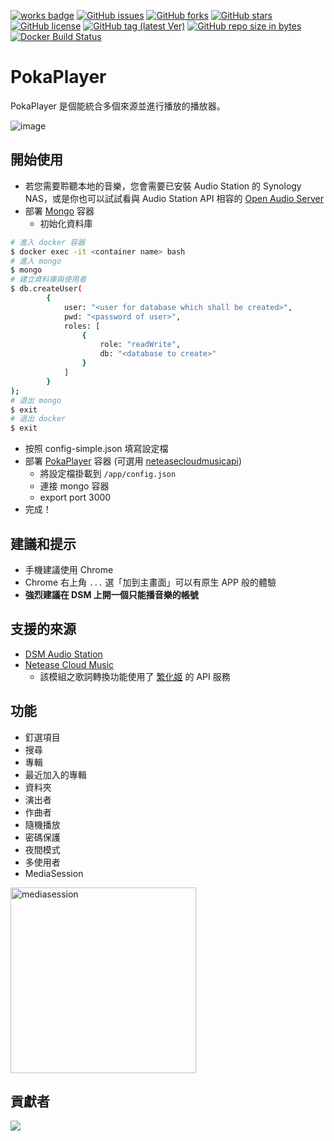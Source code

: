 [![works badge](https://cdn.rawgit.com/nikku/works-on-my-machine/v0.2.0/badge.svg?style=flat-square)](https://github.com/nikku/works-on-my-machine)
[![GitHub issues](https://img.shields.io/github/issues/gnehs/PokaPlayer.svg?style=flat-square)](https://github.com/gnehs/PokaPlayer/issues)
[![GitHub forks](https://img.shields.io/github/forks/gnehs/PokaPlayer.svg?style=flat-square)](https://github.com/gnehs/PokaPlayer/network)
[![GitHub stars](https://img.shields.io/github/stars/gnehs/PokaPlayer.svg?style=flat-square)](https://github.com/gnehs/PokaPlayer/stargazers)
[![GitHub license](https://img.shields.io/github/license/gnehs/PokaPlayer.svg?style=flat-square)](https://github.com/gnehs/PokaPlayer/blob/master-3/LICENSE)
[![GitHub tag (latest Ver)](https://img.shields.io/github/package-json/v/gnehs/PokaPlayer.svg?style=flat-square)](https://github.com/gnehs/PokaPlayer/releases/latest)
[![GitHub repo size in bytes](https://img.shields.io/github/repo-size/gnehs/PokaPlayer.svg?style=flat-square)](https://github.com/gnehs/PokaPlayer/archive/master-3.zip)
[![Docker Build Status](https://img.shields.io/docker/build/gnehs/pokaplayer.svg?style=flat-square)](https://hub.docker.com/r/gnehs/pokaplayer/)

# PokaPlayer
PokaPlayer 是個能統合多個來源並進行播放的播放器。

![image](https://user-images.githubusercontent.com/16719720/139267013-17ed31c5-8194-4498-b2b4-9bf149ac9860.png)

## 開始使用
- 若您需要聆聽本地的音樂，您會需要已安裝 Audio Station 的 Synology NAS，或是你也可以試試看與 Audio Station API 相容的 [Open Audio Server](https://github.com/openaudioserver/open-audio-server)
- 部署 [Mongo](https://hub.docker.com/_/mongo) 容器
    - 初始化資料庫
```bash
# 進入 docker 容器
$ docker exec -it <container name> bash
# 進入 mongo
$ mongo
# 建立資料庫與使用者
$ db.createUser(
        {
            user: "<user for database which shall be created>",
            pwd: "<password of user>",
            roles: [
                {
                    role: "readWrite",
                    db: "<database to create>"
                }
            ]
        }
);
# 退出 mongo
$ exit
# 退出 docker
$ exit
```
- 按照 config-simple.json 填寫設定檔
- 部署 [PokaPlayer](https://hub.docker.com/repository/docker/gnehs/pokaplayer) 容器 (可選用 [neteasecloudmusicapi](https://hub.docker.com/repository/docker/gnehs/neteasecloudmusicapi-docker))
    - 將設定檔掛載到 `/app/config.json`
    - 連接 mongo 容器
    - export port 3000
- 完成！

## 建議和提示

-   手機建議使用 Chrome
-   Chrome 右上角 `...` 選「加到主畫面」可以有原生 APP 般的體驗
-   **強烈建議在 DSM 上開一個只能播音樂的帳號**

## 支援的來源
-   [DSM Audio Station](https://www.synology.com/dsm/feature/audio_station)
-   [Netease Cloud Music](https://music.163.com/)
    -   該模組之歌詞轉換功能使用了 [繁化姬](https://zhconvert.org/) 的 API 服務

## 功能
-   釘選項目
-   搜尋
-   專輯
-   最近加入的專輯
-   資料夾
-   演出者
-   作曲者
-   隨機播放
-   密碼保護
-   夜間模式
-   多使用者
-   MediaSession

<img width="297" alt="mediasession" src="https://user-images.githubusercontent.com/16719720/205482841-a9ebfc50-1437-42c5-96d6-868768fe07f4.png">


## 貢獻者
![](https://contributors.nn.ci/api?repo=gnehs/PokaPlayer)